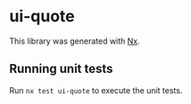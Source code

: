 # ui-quote

This library was generated with [Nx](https://nx.dev).

## Running unit tests

Run `nx test ui-quote` to execute the unit tests.
